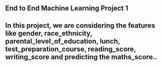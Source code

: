 ## End to End Machine Learning Project 1
## In this project, we are considering the features like gender, race_ethnicity, parental_level_of_education, lunch, test_preparation_course, reading_score, writing_score and predicting the maths_score..
